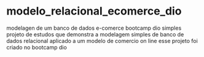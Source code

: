 # modelo_relacional_ecomerce_dio
modelagen de um banco de dados e-comerce bootcamp dio
simples projeto de estudos que demonstra a modelagem simples
de banco de dados relacional aplicado a um modelo de comercio on line
esse projeto foi criado no bootcamp dio 
